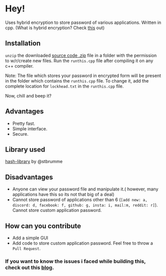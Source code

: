 # Hey!
Uses hybrid encryption to store password of various applications. Written in cpp.
(What is hybrid encryption? Check [this]() out)
## Installation 
`unzip` the downloaded [source code .zip](https://github.com/ChrompyCoder/Shwifty-encrypted-password-manager/releases/latest) file in a folder with the permission to w/r/create new files.
Run the `runthis.cpp` file after compiling it on any c++ compiler.

Note:
The file which stores your password in encrypted form will be present in the folder which contains the `runthis.cpp` file.
To change it, add the complete location for `lockhead.txt` in the `runthis.cpp` file.

Now, chill and beep it?
## Advantages
- Pretty fast.
- Simple interface.
- Secure.
## Library used
[hash-library](https://github.com/stbrumme/hash-library) by @stbrumme
## Disadvantages
- Anyone can view your password file and manipulate it.( however, many applications have this so its not that big of a deal)
- Cannot store password of applications other than 6 (`[add new: a, discord: d, facebook: f, github: g, insta: i, mail:m, reddit: r]`). Cannot store custom application password.
## How can you contribute
- Add a simple GUI
- Add code to store custom application password.
Feel free to throw a `Pull Request`.

### If you want to know the issues i faced while building this, check out this [blog](https://chrompycoder.github.io/blog/01.html).
